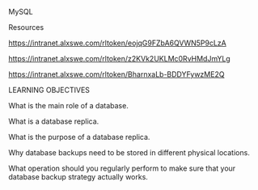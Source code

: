 MySQL

Resources

https://intranet.alxswe.com/rltoken/eojqG9FZbA6QVWN5P9cLzA

https://intranet.alxswe.com/rltoken/z2KVk2UKLMc0RvHMdJmYLg

https://intranet.alxswe.com/rltoken/BharnxaLb-BDDYFywzME2Q

LEARNING OBJECTIVES

What is the main role of a database.

What is a database replica.

What is the purpose of a database replica.

Why database backups need to be stored in different physical locations.

What operation should you regularly perform to make sure that your database backup strategy actually works.
